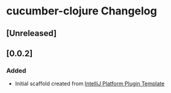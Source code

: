 <!-- Keep a Changelog guide -> https://keepachangelog.com -->

# cucumber-clojure Changelog

## [Unreleased]
## [0.0.2]
### Added
- Initial scaffold created from [IntelliJ Platform Plugin Template](https://github.com/JetBrains/intellij-platform-plugin-template)
